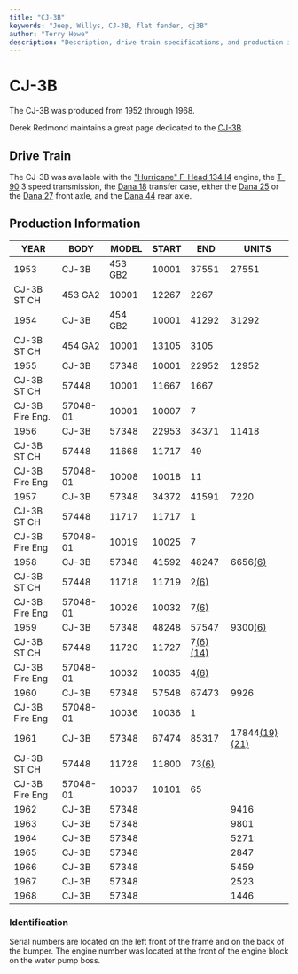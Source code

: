 ```yaml
---
title: "CJ-3B"
keywords: "Jeep, Willys, CJ-3B, flat fender, cj3B"
author: "Terry Howe"
description: "Description, drive train specifications, and production information for the Willys Jeep CJ-3B"
---
```


# CJ-3B

The CJ-3B was produced from 1952 through 1968.

Derek Redmond maintains a great page dedicated to the [CJ-3B](https://www.film.queensu.ca/CJ3B/).

## Drive Train

The CJ-3B was available with the ["Hurricane" F-Head 134 I4](/engine/factory/hurricane134.md) engine, the [T-90](/transmission/factory/t90.md) 3 speed transmission, the [Dana 18](/xfer/factory/d18.md) transfer case, either the [Dana 25](/axle/factory/d25.md) or the [Dana 27](/axle/factory/d27.md) front axle, and the [Dana 44](/axle/factory/d44.md) rear axle.

## Production Information

| YEAR            | BODY     | MODEL   | START | END                                     | UNITS                                         |
|-----------------|----------|---------|-------|-----------------------------------------|-----------------------------------------------|
| 1953            | CJ-3B    | 453 GB2 | 10001 | 37551                                   | 27551                                         |
| CJ-3B ST CH     | 453 GA2  | 10001   | 12267 | 2267                                    |                                               |
| 1954            | CJ-3B    | 454 GB2 | 10001 | 41292                                   | 31292                                         |
| CJ-3B ST CH     | 454 GA2  | 10001   | 13105 | 3105                                    |                                               |
| 1955            | CJ-3B    | 57348   | 10001 | 22952                                   | 12952                                         |
| CJ-3B ST CH     | 57448    | 10001   | 11667 | 1667                                    |                                               |
| CJ-3B Fire Eng. | 57048-01 | 10001   | 10007 | 7                                       |                                               |
| 1956            | CJ-3B    | 57348   | 22953 | 34371                                   | 11418                                         |
| CJ-3B ST CH     | 57448    | 11668   | 11717 | 49                                      |                                               |
| CJ-3B Fire Eng  | 57048-01 | 10008   | 10018 | 11                                      |                                               |
| 1957            | CJ-3B    | 57348   | 34372 | 41591                                   | 7220                                          |
| CJ-3B ST CH     | 57448    | 11717   | 11717 | 1                                       |                                               |
| CJ-3B Fire Eng  | 57048-01 | 10019   | 10025 | 7                                       |                                               |
| 1958            | CJ-3B    | 57348   | 41592 | 48247                                   | 6656[(6)](/history/#6)                        |
| CJ-3B ST CH     | 57448    | 11718   | 11719 | 2[(6)](/history/#6)                     |                                               |
| CJ-3B Fire Eng  | 57048-01 | 10026   | 10032 | 7[(6)](/history/#6)                     |                                               |
| 1959            | CJ-3B    | 57348   | 48248 | 57547                                   | 9300[(6)](/history/#6)                        |
| CJ-3B ST CH     | 57448    | 11720   | 11727 | 7[(6)](/history/#6)[(14)](/history/#14) |                                               |
| CJ-3B Fire Eng  | 57048-01 | 10032   | 10035 | 4[(6)](/history/#6)                     |                                               |
| 1960            | CJ-3B    | 57348   | 57548 | 67473                                   | 9926                                          |
| CJ-3B Fire Eng  | 57048-01 | 10036   | 10036 | 1                                       |                                               |
| 1961            | CJ-3B    | 57348   | 67474 | 85317                                   | 17844[(19)](/history/#19)[(21)](/history/#21) |
| CJ-3B ST CH     | 57448    | 11728   | 11800 | 73[(6)](/history/#6)                    |                                               |
| CJ-3B Fire Eng  | 57048-01 | 10037   | 10101 | 65                                      |                                               |
| 1962            | CJ-3B    | 57348   |       |                                         | 9416                                          |
| 1963            | CJ-3B    | 57348   |       |                                         | 9801                                          |
| 1964            | CJ-3B    | 57348   |       |                                         | 5271                                          |
| 1965            | CJ-3B    | 57348   |       |                                         | 2847                                          |
| 1966            | CJ-3B    | 57348   |       |                                         | 5459                                          |
| 1967            | CJ-3B    | 57348   |       |                                         | 2523                                          |
| 1968            | CJ-3B    | 57348   |       |                                         | 1446                                          |

### Identification

Serial numbers are located on the left front of the frame and on the back of the bumper. The engine number was located at the front of the engine block on the water pump boss.